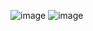 ![image](https://user-images.githubusercontent.com/84061081/119977925-f1d29500-bff3-11eb-836d-e92abedadf88.png)
![image](https://user-images.githubusercontent.com/84061081/119977803-cfd91280-bff3-11eb-9022-e9f3427c7645.png)

